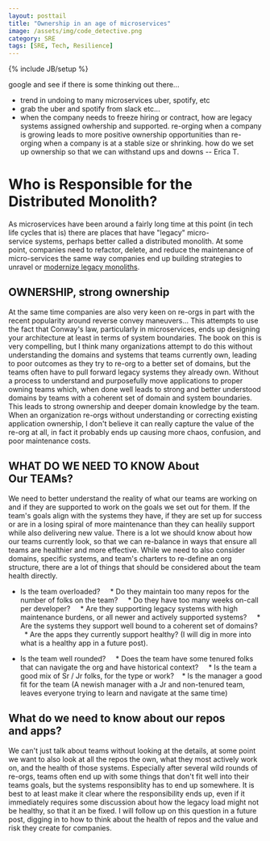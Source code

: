 ```yaml
---
layout: posttail
title: "Ownership in an age of microservices"
image: /assets/img/code_detective.png
category: SRE
tags: [SRE, Tech, Resilience]
---
```

{% include JB/setup %}

google and see if there is some thinking out there...
   * trend in undoing to many microservices uber, spotify, etc
   * grab the uber and spotify from slack etc...
   * when the company needs to freeze hiring or contract, how are legacy systems assigned owhership and supported.  re-orging when a company is growing leads to more positive ownership opportunities than re-orging when a company is at a stable size or shrinking.  how do we set up ownership so that we can withstand ups and downs -- Erica T.



# Who is Responsible for the Distributed Monolith?

As microservices have been around a fairly long time at this point (in tech life cycles that is) there are places that have "legacy" micro-service systems, perhaps better called a distributed monolith. At some point, companies need to refactor, delete, and reduce the maintenance of micro-services the same way companies end up building strategies to unravel or [modernize legacy monoliths](https://shopify.engineering/shopify-monolith). 

## OWNERSHIP, strong ownership

At the same time companies are also very keen on re-orgs in part with the recent popularity around reverse convey maneuvers... This attempts to use the fact that Conway's law, particularly in microservices, ends up designing your architecture at least in terms of system boundaries. The book on this is very compelling, but I think many organizations attempt to do this without understanding the domains and systems that teams currently own, leading to poor outcomes as they try to re-org to a better set of domains, but the teams often have to pull forward legacy systems they already own. Without a process to understand and purposefully move applications to proper owning teams which, when done well leads to strong and better understood domains by teams with a coherent set of domain and system boundaries. This leads to strong ownership and deeper domain knowledge by the team. When an organization re-orgs without understanding or correcting existing application ownership, I don't believe it can really capture the value of the re-org at all, in fact it probably ends up causing more chaos, confusion, and poor maintenance costs.


## WHAT DO WE NEED TO KNOW About Our TEAMs?

We need to better understand the reality of what our teams are working on and if they are supported to work on the goals we set out for them. If the team's goals align with the systems they have, if they are set up for success or are in a losing spiral of more maintenance than they can healily support while also delivering new value. There is a lot we should know about how our teams currently look, so that we can re-balance in ways that ensure all teams are healthier and more effective. While we need to also consider domains, specific systems, and team's charters to re-define an org structure, there are a lot of things that should be considered about the team health directly.

* Is the team overloaded?
    * Do they maintain too many repos for the number of folks on the team?
    * Do they have too many weeks on-call per developer?
    * Are they supporting legacy systems with high maintenance burdens, or all newer and actively supported systems?
    * Are the systems they support well bound to a coherent set of domains?
    * Are the apps they currently support healthy? (I will dig in more into what is a healthy app in a future post).

* Is the team well rounded?
    * Does the team have some tenured folks that can navigate the org and have historical context?
    * Is the team a good mix of Sr / Jr folks, for the type or work?
    * Is the manager a good fit for the team (A newish manager with a Jr and non-tenured team, leaves everyone trying to learn and navigate at the same time)

## What do we need to know about our repos and apps?

We can't just talk about teams without looking at the details, at some point we want to also look at all the repos the own, what they most actively work on, and the health of those systems. Especially after several wild rounds of re-orgs, teams often end up with some things that don't fit well into their teams goals, but the systems responsiblity has to end up somewhere. It is best to at least make it clear where the responsibility ends up, even if it immediately requires some discussion about how the legacy load might not be healthy, so that it an be fixed. I will follow up on this question in a future post, digging in to how to think about the health of repos and the value and risk they create for companies.